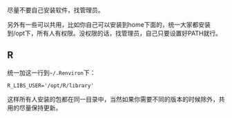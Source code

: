 
尽量不要自己安装软件，找管理员。

另外有一些可以共用，比如你自己可以安装到home下面的，统一大家都安装到/opt下，所有人有权限。没权限的话，找管理员，自己只要设置好PATH就行。

## R

统一加这一行到`~/.Renviron`下：

```
R_LIBS_USER='/opt/R/library'
```

这样所有人安装的包都在同一目录中，当然如果你需要不同的版本的时候除外，共用的尽量保持更新。

